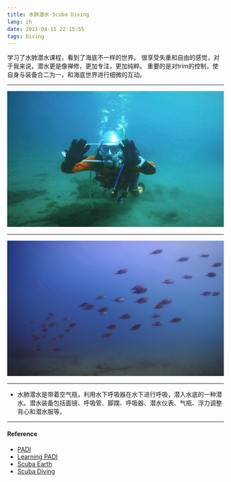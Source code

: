 ```yaml
---
title: 水肺潜水-Scuba Diving
lang: zh
date: 2021-04-11 22:15:55
tags: Diving
---
```


学习了水肺潜水课程，看到了海底不一样的世界。
很享受失重和自由的感觉，对于我来说，潜水更是像禅修，更加专注，更加纯粹。
重要的是对trim的控制，使自身与装备合二为一，和海底世界进行细微的互动。

----------------------------------------

![Scuba_diving](/image/Diving/Scuba_diving/Scuba_diving_1.jpg)

----------------------------------------

![Scuba_diving](/image/Diving/Scuba_diving/Scuba_diving_2.jpg)

----------------------------------------

* 水肺潜水是带着空气瓶，利用水下呼吸器在水下进行呼吸，潜入水底的一种潜水。潜水装备包括面镜、呼吸管、脚蹼、呼吸器、潜水仪表、气瓶、浮力调整背心和潜水服等。

----------------------------------------

#### Reference

- [PADI](https://www.padi.com/ "Title") 
- [Learning PADI](https://learning.padi.com/training/dashboard "Title")
- [Scuba Earth](https://www.scubaearth.com/ "Title")
- [Scuba Diving](https://www.scubadiving.com/ "Title")